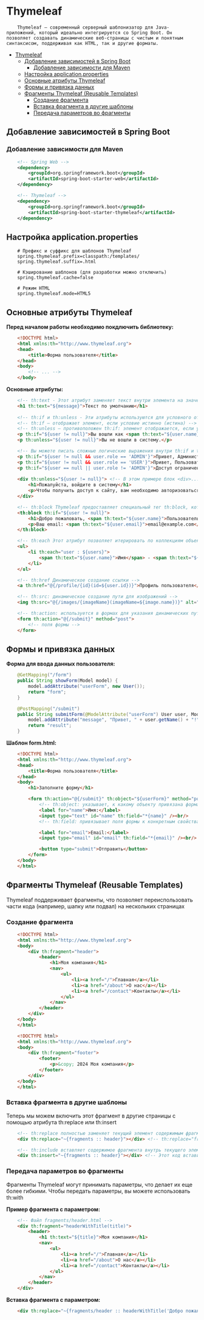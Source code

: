 # Thymeleaf

```plantext
    Thymeleaf — современный серверный шаблонизатор для Java-приложений, который идеально интегрируется со Spring Boot. Он позволяет создавать динамические веб-страницы с чистым и понятным синтаксисом, поддерживая как HTML, так и другие форматы.
```

- [Thymeleaf](#thymeleaf)
  - [Добавление зависимостей в Spring Boot](#добавление-зависимостей-в-spring-boot)
    - [Добавление зависимости для Maven](#добавление-зависимости-для-maven)
  - [Настройка application.properties](#настройка-applicationproperties)
  - [Основные атрибуты Thymeleaf](#основные-атрибуты-thymeleaf)
  - [Формы и привязка данных](#формы-и-привязка-данных)
  - [Фрагменты Thymeleaf (Reusable Templates)](#фрагменты-thymeleaf-reusable-templates)
    - [Создание фрагмента](#создание-фрагмента)
    - [Вставка фрагмента в другие шаблоны](#вставка-фрагмента-в-другие-шаблоны)
    - [Передача параметров во фрагменты](#передача-параметров-во-фрагменты)

## Добавление зависимостей в Spring Boot

### Добавление зависимости для Maven

```xml
    <!-- Spring Web -->
    <dependency>
        <groupId>org.springframework.boot</groupId>
        <artifactId>spring-boot-starter-web</artifactId>
    </dependency>

    <!-- Thymeleaf -->
    <dependency>
        <groupId>org.springframework.boot</groupId>
        <artifactId>spring-boot-starter-thymeleaf</artifactId>
    </dependency>
```

## Настройка application.properties

```properties
    # Префикс и суффикс для шаблонов Thymeleaf
    spring.thymeleaf.prefix=classpath:/templates/
    spring.thymeleaf.suffix=.html

    # Кэширование шаблонов (для разработки можно отключить)
    spring.thymeleaf.cache=false

    # Режим HTML
    spring.thymeleaf.mode=HTML5
```

## Основные атрибуты Thymeleaf

**Перед началом работы необходимо покдлючить библиотеку:**

```html
    <!DOCTYPE html>
    <html xmlns:th="http://www.thymeleaf.org">
    <head>
        <title>Форма пользователя</title>
    </head>
    <body>
        <!-- ... -->
    </body>
```

**Основные атрибуты:**

```html
    <!-- th:text - Этот атрибут заменяет текст внутри элемента на значение из модели. Он используется для вывода текста в HTML-коде -->
    <h1 th:text="${message}">Текст по умолчанию</h1>
    
    <!-- th:if и th:unless - Эти атрибуты используются для условного отображения элементов на странице -->
    <!-- th:if — отображает элемент, если условие истинно (истина) -->
    <!-- th:unless — противоположен th:if: элемент отображается, если условие ложно (ложь) -->
    <p th:if="${user != null}">Вы вошли как <span th:text="${user.name}">Имя</span>.</p>
    <p th:unless="${user != null}">Вы не вошли в систему.</p>

    <!-- Вы можете писать сложные логические выражения внутри th:if и th:unless, используя стандартные операторы Java -->
    <p th:if="${user != null && user.role == 'ADMIN'}">Привет, Администратор!</p>
    <p th:if="${user != null && user.role == 'USER'}">Привет, Пользователь!</p>
    <p th:if="${user == null || user.role != 'ADMIN'}">Доступ ограничен.</p>
    
    <div th:unless="${user != null}"> <!-- В этом примере блок <div>...</div> будет отображаться, только если условие user != null выполнено -->
        <h1>Пожалуйста, войдите в систему</h1>
        <p>Чтобы получить доступ к сайту, вам необходимо авторизоваться.</p>
    </div>

    <!-- th:block Thymeleaf предоставляет специальный тег th:block, который не отображается в HTML, но позволяет вам группировать элементы для управления условиями -->
    <th:block th:if="${user != null}">
        <h1>Добро пожаловать, <span th:text="${user.name}">Пользователь</span>!</h1>
        <p>Ваш email: <span th:text="${user.email}">email@example.com</span></p>
    </th:block>

    <!-- th:each Этот атрибут позволяет итерировать по коллекциям объектов и отображать их. Это полезно для отображения списков -->
    <ul>
        <li th:each="user : ${users}">
            <span th:text="${user.name}">Имя</span> - <span th:text="${user.email}">Email</span>
        </li>
    </ul>

    <!-- th:href Динамическое создание ссылки -->
    <a th:href="@{/profile/{id}(id=${user.id})}">Профиль пользователя</a>

    <!-- th:src: динамическое создание пути для изображений -->
    <img th:src="@{/images/{imageName}(imageName=${image.name})}" alt="Изображение" />

    <!-- th:action: используется в формах для указания динамических путей при отправке данных -->
    <form th:action="@{/submit}" method="post">
        <!-- поля формы -->
    </form>
```

## Формы и привязка данных

**Форма для ввода данных пользователя:**

```java
    @GetMapping("/form")
    public String showForm(Model model) {
        model.addAttribute("userForm", new User());
        return "form";
    }

    @PostMapping("/submit")
    public String submitForm(@ModelAttribute("userForm") User user, Model model) {
        model.addAttribute("message", "Привет, " + user.getName() + "!");
        return "result";
    }
```

**Шаблон form.html:**

```html
    <!DOCTYPE html>
    <html xmlns:th="http://www.thymeleaf.org">
    <head>
        <title>Форма пользователя</title>
    </head>
    <body>
        <h1>Заполните форму</h1>

        <form th:action="@{/submit}" th:object="${userForm}" method="post">
            <!-- th:object: указывает, к какому объекту привязана форма (в данном случае это userForm) -->
            <label for="name">Имя:</label>
            <input type="text" id="name" th:field="*{name}" /><br/>
            <!-- th:field: привязывает поля формы к конкретным свойствам объекта. Например, поле ввода с th:field="*{name}" привязано к свойству name объекта userForm -->

            <label for="email">Email:</label>
            <input type="email" id="email" th:field="*{email}" /><br/>

            <button type="submit">Отправить</button>
        </form>
    </body>
    </html>
```

## Фрагменты Thymeleaf (Reusable Templates)

Thymeleaf поддерживает фрагменты, что позволяет переиспользовать части кода (например, шапку или подвал) на нескольких страницах

### Создание фрагмента

```html
    <!DOCTYPE html>
    <html xmlns:th="http://www.thymeleaf.org">
    <body>
        <div th:fragment="header">
            <header>
                <h1>Моя компания</h1>
                <nav>
                    <ul>
                        <li><a href="/">Главная</a></li>
                        <li><a href="/about">О нас</a></li>
                        <li><a href="/contact">Контакты</a></li>
                    </ul>
                </nav>
            </header>
        </div>
    </body>
    </html>

    <!DOCTYPE html>
    <html xmlns:th="http://www.thymeleaf.org">
    <body>
        <div th:fragment="footer">
            <footer>
                <p>&copy; 2024 Моя компания</p>
            </footer>
        </div>
    </body>
    </html>
```

### Вставка фрагмента в другие шаблоны

Теперь мы можем включить этот фрагмент в другие страницы с помощью атрибута th:replace или th:insert

```html
    <!-- th:replace полностью заменяет текущий элемент содержимым фрагмента -->
    <div th:replace="~{fragments :: header}"></div> <!-- th:replace="fragments :: header" — указывает на фрагмент header, который находится в файле fragments.html. Thymeleaf заменит этот <div> содержимым фрагмента header -->

    <!-- th:include вставляет содержимое фрагмента внутрь текущего элемента, не удаляя его -->
    <div th:insert="~{fragments :: header}"></div> <!-- Этот код вставит содержимое фрагмента header внутрь <div>, оставляя сам элемент <div> -->
```

### Передача параметров во фрагменты

Фрагменты Thymeleaf могут принимать параметры, что делает их еще более гибкими. Чтобы передать параметры, вы можете использовать th:with

**Пример фрагмента с параметром:**

```html
    <!-- Файл fragments/header.html -->
    <div th:fragment="headerWithTitle(title)">
        <header>
            <h1 th:text="${title}">Моя компания</h1>
            <nav>
                <ul>
                    <li><a href="/">Главная</a></li>
                    <li><a href="/about">О нас</a></li>
                    <li><a href="/contact">Контакты</a></li>
                </ul>
            </nav>
        </header>
    </div>
```

**Вставка фрагмента с параметром:**

```html
    <div th:replace="~{fragments/header :: headerWithTitle('Добро пожаловать!')}"></div> <!-- Путь к файлам фрагментов должен быть относительным относительно папки templates, которая является базовой для Thymeleaf -->
```
